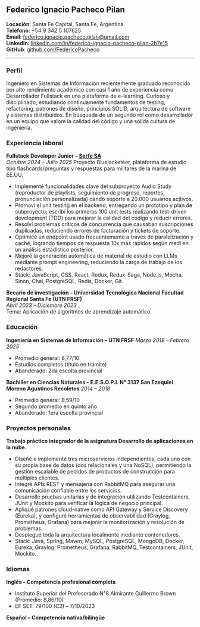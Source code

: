 ## Federico Ignacio Pacheco Pilan

**Locación**: Santa Fe Capital, Santa Fe, Argentina  
**Teléfono**: +54 9 342 5 107625  
**Email**: [federico.ignacio.pacheco.pilan@gmail.com](mailto:federico.ignacio.pacheco.pilan@gmail.com)  
**LinkedIn**: [linkedin.com/in/federico-ignacio-pacheco-pilan-2b7e15](http://www.linkedin.com/in/federico-ignacio-pacheco-pilan-2b7e15/)  
**GitHub**: [github.com/FedericoPacheco](http://www.github.com/FedericoPacheco)

---

### Perfil

Ingeniero en Sistemas de Información recientemente graduado reconocido por alto rendimiento académico con casi 1 año de experiencia como Desarrollador Fullstack en una plataforma de e-learning. Curioso y disciplinado, estudiando continuamente fundamentos de testing, refactoring, patrones de diseño, principios SOLID, arquitectura de software y sistemas distribuídos. En búsqueda de un segundo rol como desarrollador en un equipo que valore la calidad del código y una sólida cultura de ingeniería.

### Experiencia laboral

**Fullstack Developer Junior – [Serfe SA](https://www.serfe.com/es/)**  
*Octubre 2024 – Julio 2025*
Proyecto Bluejacketeer, plataforma de estudio tipo flashcards/preguntas y respuestas para militares de la marina de EE.UU.  

 - Implementé funcionalidades clave del subproyecto Audio Study (reproductor de playlists, seguimiento de progreso, reportes, pronunciación personalizada) dando soporte a 20.000 usuarios acjtivos.  
 - Promoví el unit testing en el backend, entregando un prototipo y plan de subproyecto; escribí los primeros 100 unit tests realizando test-driven development (TDD) para mejorar la calidad del código y reducir errores.
- Resolví problemas críticos de concurrencia que causaban suscripciones duplicadas, reduciendo
errores de facturación y tickets de soporte.
- Optimicé un endpoint usado frecuentemente a través de paralelización y caché, logrando tiempos de respuesta 10x más rápidos según medí en un análisis estadístico posterior.
- Mejoré la generación automática de material de estudio con LLMs mediante prompt engineering, reduciendo la carga de trabajo de los redactores.
- Stack: JavaScript, CSS, React, Redux, Redux-Saga, Node.js, Mocha, Sinon, Chai, PostgreSQL, Redis, Docker, Git. 

**Becario de investigación – Universidad Tecnológica Nacional Facultad Regional Santa Fe (UTN FRSF)**  
*Abril 2023 – Diciembre 2023*  
Tema: Aplicación de algoritmos de aprendizaje automático.  

### Educación

**Ingeniería en Sistemas de Información – UTN FRSF** 
*Marzo 2019 – Febrero 2025*  

 - Promedio general: 8,77/10  
 - Estudios completos (título en trámite)  
 - Abanderado: 2da escolta provincial  

**Bachiller en Ciencias Naturales – E.E.S.O.P.I. N° 3137 San Ezequiel Moreno Agustinos Recoletos**
*2014 – 2018*  

 - Promedio general: 8,59/10
 - Segundo promedio en quinto año  
 - Abanderado: 1era escolta provincial  

### Proyectos personales

**Trabajo práctico integrador de la asignatura Desarrollo de aplicaciones en la nube.**

- Diseñé e implementé tres microservicios independientes, cada uno con su propia base de datos (dos relacionales y una NoSQL), permitiendo la gestión escalable de pedidos de productos de construcción para múltiples clientes.
- Integré APIs REST y mensajería con RabbitMQ para asegurar una comunicación confiable entre los servicios.
- Desarrollé pruebas unitarias y de integración utilizando Testcontainers, JUnit y Mockito para verificar la lógica de negocio principal.
- Apliqué patrones cloud-native como API Gateway y Service Discovery (Eureka), y configuré herramientas de observabilidad (Graylog, Prometheus, Grafana) para mejorar la monitorización y resolución de problemas.
- Desplegué toda la arquitectura localmente mediante contenedores.
- Stack: Java, Spring, Maven, MySQL, PostgreSQL, MongoDB, Docker, Eureka, Graylog, Prometheus, Grafana, RabbitMQ, Testcontainers, JUnit, Mockito.

### Idiomas

**Inglés – Competencia profesional completa**  

 - Instituto Superior del Profesorado N°8 Almirante Guillermo Brown (Promedio: 8,86/10)  
 - EF SET: 79/100 (C2) – 7/10/2023  

**Español – Competencia nativa/bilingüe**  
